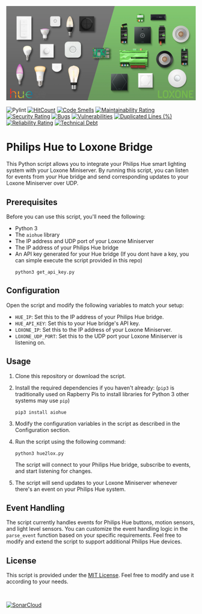 <p align="center">
  <img alt="logo" src="docs/main_banner.webp">
</p>

![Pylint](https://github.com/marcelschreiner/hue-to-loxone/actions/workflows/pylint.yml/badge.svg)
[![HitCount](https://hits.dwyl.com/marcelschreiner/hue-to-loxone.svg?style=flat)](http://hits.dwyl.com/marcelschreiner/hue-to-loxone)
[![Code Smells](https://sonarcloud.io/api/project_badges/measure?project=marcelschreiner_hue-to-loxone&metric=code_smells)](https://sonarcloud.io/summary/new_code?id=marcelschreiner_hue-to-loxone)
[![Maintainability Rating](https://sonarcloud.io/api/project_badges/measure?project=marcelschreiner_hue-to-loxone&metric=sqale_rating)](https://sonarcloud.io/summary/new_code?id=marcelschreiner_hue-to-loxone)
[![Security Rating](https://sonarcloud.io/api/project_badges/measure?project=marcelschreiner_hue-to-loxone&metric=security_rating)](https://sonarcloud.io/summary/new_code?id=marcelschreiner_hue-to-loxone)
[![Bugs](https://sonarcloud.io/api/project_badges/measure?project=marcelschreiner_hue-to-loxone&metric=bugs)](https://sonarcloud.io/summary/new_code?id=marcelschreiner_hue-to-loxone)
[![Vulnerabilities](https://sonarcloud.io/api/project_badges/measure?project=marcelschreiner_hue-to-loxone&metric=vulnerabilities)](https://sonarcloud.io/summary/new_code?id=marcelschreiner_hue-to-loxone)
[![Duplicated Lines (%)](https://sonarcloud.io/api/project_badges/measure?project=marcelschreiner_hue-to-loxone&metric=duplicated_lines_density)](https://sonarcloud.io/summary/new_code?id=marcelschreiner_hue-to-loxone)
[![Reliability Rating](https://sonarcloud.io/api/project_badges/measure?project=marcelschreiner_hue-to-loxone&metric=reliability_rating)](https://sonarcloud.io/summary/new_code?id=marcelschreiner_hue-to-loxone)
[![Technical Debt](https://sonarcloud.io/api/project_badges/measure?project=marcelschreiner_hue-to-loxone&metric=sqale_index)](https://sonarcloud.io/summary/new_code?id=marcelschreiner_hue-to-loxone)

# Philips Hue to Loxone Bridge

This Python script allows you to integrate your Philips Hue smart lighting system with your Loxone Miniserver. By running this script, you can listen for events from your Hue bridge and send corresponding updates to your Loxone Miniserver over UDP.

## Prerequisites

Before you can use this script, you'll need the following:

- Python 3
- The `aiohue` library
- The IP address and UDP port of your Loxone Miniserver
- The IP address of your Philips Hue bridge
- An API key generated for your Hue bridge (If you dont have a key, you can simple execute the script provided in this repo)
   ```shell
   python3 get_api_key.py
   ```

## Configuration

Open the script and modify the following variables to match your setup:

- `HUE_IP`: Set this to the IP address of your Philips Hue bridge.
- `HUE_API_KEY`: Set this to your Hue bridge's API key.
- `LOXONE_IP`: Set this to the IP address of your Loxone Miniserver.
- `LOXONE_UDP_PORT`: Set this to the UDP port your Loxone Miniserver is listening on.

## Usage

1. Clone this repository or download the script.

2. Install the required dependencies if you haven't already:
   (`pip3` is traditionally used on Rapberry Pis to install libraries for Python 3 other systems may use `pip`)

   ```shell
   pip3 install aiohue
   ```

3. Modify the configuration variables in the script as described in the Configuration section.

4. Run the script using the following command:

   ```shell
   python3 hue2lox.py
   ```

   The script will connect to your Philips Hue bridge, subscribe to events, and start listening for changes.

6. The script will send updates to your Loxone Miniserver whenever there's an event on your Philips Hue system.

## Event Handling

The script currently handles events for Philips Hue buttons, motion sensors, and light level sensors. You can customize the event handling logic in the `parse_event` function based on your specific requirements.
Feel free to modify and extend the script to support additional Philips Hue devices.

## License

This script is provided under the [MIT License](LICENSE.md). Feel free to modify and use it according to your needs.

<br />

[![SonarCloud](https://sonarcloud.io/images/project_badges/sonarcloud-black.svg)](https://sonarcloud.io/summary/new_code?id=marcelschreiner_hue-to-loxone)

